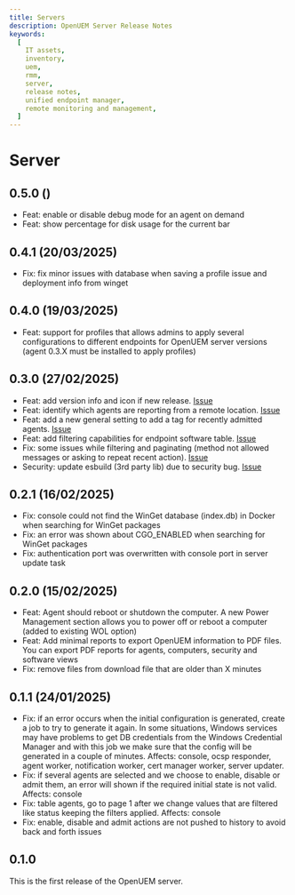 ```yaml
---
title: Servers
description: OpenUEM Server Release Notes
keywords:
  [
    IT assets,
    inventory,
    uem,
    rmm,
    server,
    release notes,
    unified endpoint manager,
    remote monitoring and management,
  ]
---
```


# Server

## 0.5.0 ()

- Feat: enable or disable debug mode for an agent on demand
- Feat: show percentage for disk usage for the current bar

## 0.4.1 (20/03/2025)

- Fix: fix minor issues with database when saving a profile issue and deployment info from winget

## 0.4.0 (19/03/2025)

- Feat: support for profiles that allows admins to apply several configurations to different endpoints for OpenUEM server versions (agent 0.3.X must be installed to apply profiles)

## 0.3.0 (27/02/2025)

- Feat: add version info and icon if new release. [Issue](https://github.com/open-uem/openuem-console/issues/22)
- Feat: identify which agents are reporting from a remote location. [Issue](https://github.com/open-uem/openuem-console/issues/25)
- Feat: add a new general setting to add a tag for recently admitted agents. [Issue](https://github.com/open-uem/openuem-console/issues/19)
- Feat: add filtering capabilities for endpoint software table. [Issue](https://github.com/open-uem/openuem-console/issues/32)
- Fix: some issues while filtering and paginating (method not allowed messages or asking to repeat recent action). [Issue](https://github.com/open-uem/openuem-console/issues/26)
- Security: update esbuild (3rd party lib) due to security bug. [Issue](https://github.com/open-uem/openuem-console/issues/35)

## 0.2.1 (16/02/2025)

- Fix: console could not find the WinGet database (index.db) in Docker when searching for WinGet packages
- Fix: an error was shown about CGO_ENABLED when searching for WinGet packages
- Fix: authentication port was overwritten with console port in server update task

## 0.2.0 (15/02/2025)

- Feat: Agent should reboot or shutdown the computer. A new Power Management section allows you to power off or reboot a computer (added to existing WOL option)
- Feat: Add minimal reports to export OpenUEM information to PDF files. You can export PDF reports for agents, computers, security and software views
- Fix: remove files from download file that are older than X minutes

## 0.1.1 (24/01/2025)

- Fix: if an error occurs when the initial configuration is generated, create a job to try to generate it again. In some situations, Windows services may have problems to get DB credentials from the Windows Credential Manager and with this job we make sure that the config will be generated in a couple of minutes. Affects: console, ocsp responder, agent worker, notification worker, cert manager worker, server updater.
- Fix: if several agents are selected and we choose to enable, disable or admit them, an error will shown if the required initial state is not valid. Affects: console
- Fix: table agents, go to page 1 after we change values that are filtered like status keeping the filters applied. Affects: console
- Fix: enable, disable and admit actions are not pushed to history to avoid back and forth issues

## 0.1.0

This is the first release of the OpenUEM server.
